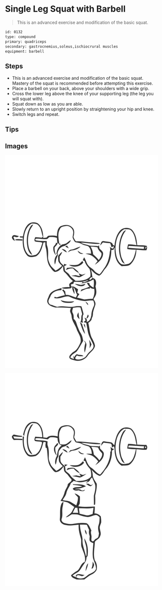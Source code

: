 # Single Leg Squat with Barbell
> This is an advanced exercise and modification of the basic squat.

``` 
id: 0132 
type: compound 
primary: quadriceps 
secondary: gastrocnemius,soleus,ischiocrural muscles 
equipment: barbell 
``` 

## Steps

 - This is an advanced exercise and modification of the basic squat. Mastery of the squat is recommended before attempting this exercise.
 - Place a barbell on your back, above your shoulders with a wide grip.
 - Cross the lower leg above the knee of your supporting leg (the leg you will squat with).
 - Squat down as low as you are able.
 - Slowly return to an upright position by straightening your hip and knee.
 - Switch legs and repeat.

## Tips


## Images

![](./../svg/0132-relaxation.svg)

![](./../svg/0132-tension.svg)
